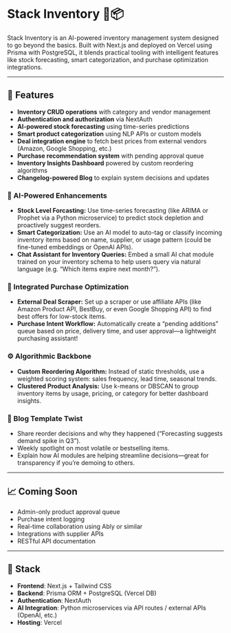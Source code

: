 # Stack Inventory 🧠📦

Stack Inventory is an AI-powered inventory management system designed to go beyond the basics. Built with Next.js and deployed on Vercel using Prisma with PostgreSQL, it blends practical tooling with intelligent features like stock forecasting, smart categorization, and purchase optimization integrations.

---

## 🚀 Features

- **Inventory CRUD operations** with category and vendor management
- **Authentication and authorization** via NextAuth
- **AI-powered stock forecasting** using time-series predictions
- **Smart product categorization** using NLP APIs or custom models
- **Deal integration engine** to fetch best prices from external vendors (Amazon, Google Shopping, etc.)
- **Purchase recommendation system** with pending approval queue
- **Inventory Insights Dashboard** powered by custom reordering algorithms
- **Changelog-powered Blog** to explain system decisions and updates

### 🧠 AI-Powered Enhancements

- **Stock Level Forcasting:** Use time-series forecasting (like ARIMA or Prophet via a Python microservice) to predict stock depletion and proactively suggest reorders.
- **Smart Categorization:** Use an AI model to auto-tag or classify incoming inventory items based on name, supplier, or usage pattern (could be fine-tuned embeddings or OpenAI APIs).
- **Chat Assistant for Inventory Queries:** Embed a small AI chat module trained on your inventory schema to help users query via natural language (e.g. “Which items expire next month?”).

### 🔗 Integrated Purchase Optimization

- **External Deal Scraper:** Set up a scraper or use affiliate APIs (like Amazon Product API, BestBuy, or even Google Shopping API) to find best offers for low-stock items.
- **Purchase Intent Workflow:** Automatically create a “pending additions” queue based on price, delivery time, and user approval—a lightweight purchasing assistant!

### ⚙️ Algorithmic Backbone

- **Custom Reordering Algorithm:** Instead of static thresholds, use a weighted scoring system: sales frequency, lead time, seasonal trends.
- **Clustered Product Analysis:** Use k-means or DBSCAN to group inventory items by usage, pricing, or category for better dashboard insights.

### 📰 Blog Template Twist

- Share reorder decisions and why they happened (“Forecasting suggests demand spike in Q3”).
- Weekly spotlight on most volatile or bestselling items.
- Explain how AI modules are helping streamline decisions—great for transparency if you’re demoing to others.

---

## 📈 Coming Soon

- Admin-only product approval queue
- Purchase intent logging
- Real-time collaboration using Ably or similar
- Integrations with supplier APIs
- RESTful API documentation

---

## 🧱 Stack

- **Frontend**: Next.js + Tailwind CSS
- **Backend**: Prisma ORM + PostgreSQL (Vercel DB)
- **Authentication**: NextAuth
- **AI Integration**: Python microservices via API routes / external APIs (OpenAI, etc.)
- **Hosting**: Vercel
